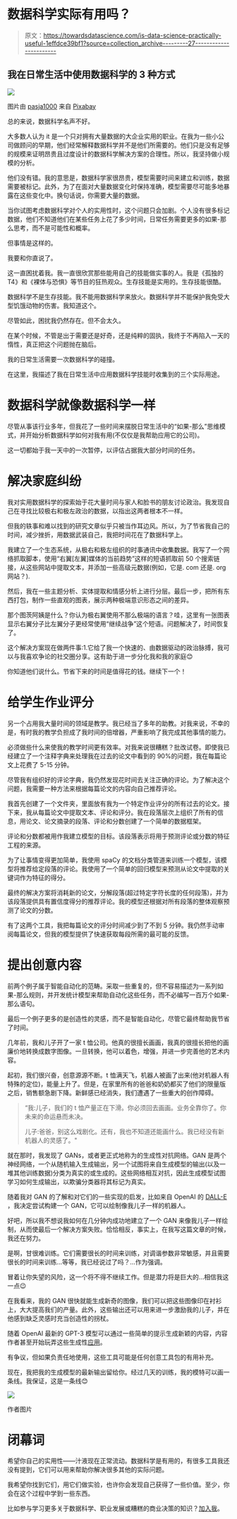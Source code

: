 # 数据科学实际有用吗？

> 原文：<https://towardsdatascience.com/is-data-science-practically-useful-1effdce39bf1?source=collection_archive---------27----------------------->

## 我在日常生活中使用数据科学的 3 种方式

![](img/10e58f89bafe826f433602ecb0b9bdbe.png)

图片由 [pasja1000](https://pixabay.com/users/pasja1000-6355831/?utm_source=link-attribution&utm_medium=referral&utm_campaign=image&utm_content=3675267) 来自 [Pixabay](https://pixabay.com/?utm_source=link-attribution&utm_medium=referral&utm_campaign=image&utm_content=3675267)

总的来说，数据科学名声不好。

大多数人认为 it 是一个只对拥有大量数据的大企业实用的职业。在我为一些小公司做顾问的早期，他们经常解释数据科学并不是他们所需要的。他们只是没有足够的规模来证明昂贵且过度设计的数据科学解决方案的合理性。所以，我坚持做小规模的分析。

他们没有错。我的意思是，数据科学家很昂贵，模型需要时间来建立和训练，数据需要被标记。此外，为了在面对大量数据变化时保持准确，模型需要尽可能多地暴露在这些变化中。换句话说，你需要大量的数据。

当你试图考虑数据科学对个人的实用性时，这个问题只会加剧。个人没有很多标记数据，他们不知道他们在某些任务上花了多少时间，日常任务需要更多的如果-那么思考，而不是可能性和概率。

但事情是这样的。

我要和你直说了。

这一直困扰着我。我一直很欣赏那些能用自己的技能做实事的人。我是《孤独的 T4》和《裸体与恐惧》等节目的狂热观众。生存技能是实用的。生存技能很酷。

数据科学不是生存技能。我不能用数据科学来放火。数据科学并不能保护我免受大型饥饿动物的伤害。我知道这个。

尽管如此，困扰我仍然存在。但不会太久。

在某个时候，不管是出于需要还是好奇，还是纯粹的固执，我终于不再陷入一天的惰性，真正把这个问题抛在脑后。

我的日常生活需要一次数据科学的碰撞。

在这里，我描述了我在日常生活中应用数据科学技能时收集到的三个实际用途。

# **数据科学就像数据科学一样**

尽管从事该行业多年，但我花了一些时间来摆脱日常生活中的“如果-那么”思维模式，并开始分析数据科学如何对我有用(不仅仅是我帮助应用它的公司)。

这一切都始于我一天中的一次暂停，以评估占据我大部分时间的任务。

# **解决家庭纠纷**

我对实用数据科学的探索始于花大量时间与家人和脸书的朋友讨论政治。我发现自己在寻找比较极右和极左政治的数据，以指出这两者根本不一样。

但我的轶事和难以找到的研究文章似乎只被当作耳边风。所以，为了节省我自己的时间，减少挫折，用数据武装自己，我把时间花在了数据科学上。

我建立了一个生态系统，从极右和极左组织的时事通讯中收集数据。我写了一个网络抓取脚本，使用“右翼[左翼]媒体的当前趋势”这样的短语抓取前 50 个搜索链接，从这些网站中提取文本，并添加一些高级元数据(例如，它是. com 还是. org 网站？).

然后，我在一些主题分析、实体提取和情感分析上进行分层。最后一步，把所有东西打包，制作一些直观的图表，展示两种极端意识形态之间的差异。

那个图茨阿姨是什么？你认为极右翼使用不那么极端的语言？哇，这里有一张图表显示右翼分子比左翼分子更经常使用“继续战争”这个短语。问题解决了，时间恢复了。

这个解决方案现在做两件事:1.它给了我一个快速的、由数据驱动的政治脉搏，我可以与我喜欢争论的社交圈分享。这有助于进一步分化我和我的家庭😊

你知道他们说什么。节省下来的时间是值得花的钱。继续下一个！

# **给学生作业评分**

另一个占用我大量时间的领域是教学。我已经当了多年的助教。对我来说，不幸的是，有时我的教学负担成了我时间的倍增器，严重影响了我完成其他事情的能力。

必须做些什么来使我的教学时间更有效率。对我来说很糟糕？批改试卷。即使我已经建立了一个注释字典来处理我在过去的论文中看到的 90%的问题，我在每篇论文上花费了 5-15 分钟。

尽管我有组织好的评论字典，我仍然发现花时间去关注正确的评论。为了解决这个问题，我需要一种方法来根据每篇论文的内容向自己推荐评论。

我首先创建了一个文件夹，里面放有我为一个特定作业评分的所有过去的论文。接下来，我从每篇论文中提取文本、评论和评分。我在段落层次上组织了所有的信息，用论文、论文摘录的段落、评论和分数创建了一个简单的数据框架。

评论和分数都被用作我建立模型的目标。该段落表示将用于预测评论或分数的特征工程的来源。

为了让事情变得更加简单，我使用 spaCy 的文档分类管道来训练一个模型，该模型将推荐给定段落的评论。我使用了一个简单的回归模型来预测从论文中提取的关键词作为特征的得分。

最终的解决方案将消耗新的论文，分解段落(超过特定字符长度的任何段落)，并为该段落提供具有置信度得分的推荐评论。我的模型还根据对所有段落的整体观察预测了论文的分数。

有了这两个工具，我把每篇论文的评分时间减少到了不到 5 分钟。我仍然手动审阅每篇论文，但我的模型提供了快速获取每段所需的最可能的反馈。

# **提出创意内容**

前两个例子属于智能自动化的范畴。采取一些重复的，但不容易描述为一系列如果-那么规则，并开发统计模型来帮助自动化这些任务，而不必编写一百万个如果-那么语句。

最后一个例子更多的是创造性的灵感，而不是智能自动化，尽管它最终帮助我节省了时间。

几年前，我和儿子开了一家 t 恤公司。他真的很擅长画画，我真的很擅长把他的画廉价地转换成数字图像。一旦转换，他可以着色，增强，并进一步完善他的艺术内容。

起初，我们很兴奋，创意源源不断。t 恤满天飞，机器人被画了出来(他对机器人有特殊的定位)，能量上升了。但是，在家里所有的爸爸和奶奶都买了他们的限量版之后，销售额急剧下降。新鲜感已经消失，我们遭遇了一些重大的创作障碍。

> “我:儿子，我们的 t 恤产量正在下滑。你必须回去画画。业务全靠你了。你未来的命运悬而未决。
> 
> 儿子:爸爸，别这么戏剧化。还有，我也不知道还能画什么。我已经没有新机器人的灵感了。"

就在那时，我发现了 GANs，或者更正式地称为的生成性对抗网络。GAN 是两个神经网络，一个从随机输入生成输出，另一个试图将来自生成模型的输出(以及一堆其他训练数据)分类为真实的或生成的。这些网络相互对抗，因此生成模型试图学习如何生成输出，以欺骗分类器将其标记为真实。

随着我对 GAN 的了解和对它们的一些实现的启发，比如来自 OpenAI 的 [DALL-E](https://openai.com/blog/dall-e/) ，我决定尝试构建一个 GAN，它可以绘制像我儿子一样的机器人。

好吧，所以我不想说我如何在几分钟内成功地建立了一个 GAN 来像我儿子一样绘制，从而使最后一个解决方案失败。恰恰相反，事实上，在我写这篇文章的时候，我还在努力。

是啊，甘很难训练。它们需要很长的时间来训练，对调谐参数非常敏感，并且需要很长的时间来训练…等等，我已经说过了吗？…作为强调。

冒着让你失望的风险，这一个将不得不继续工作。但是潜力将是巨大的…相信我这一点😉

在我看来，我的 GAN 很快就能生成新奇的图像，我们可以把这些图像印在衬衫上，大大提高我们的产量。此外，这些输出还可以用来进一步激励我的儿子，并在他感到缺乏灵感时充当创造性的拐杖。

随着 OpenAI 最新的 GPT-3 模型可以通过一些简单的提示生成新颖的内容，内容作者甚至开始玩弄这些生成性[应用](https://medium.com/divedeepai/auto-generate-your-content-using-gpt-3-d7e34526a9fb)。

有争议，但如果负责任地使用，这些工具可能是任何创意工具包的有用补充。

现在，我把我的生成模型的最新输出留给你。经过几天的训练，我的模特可以画一条线。我保证，这是一条线😊

![](img/b45ea6b666f68d10d5f0ad6d98ec24cc.png)

作者图片

# **闭幕词**

希望你自己的实用性——汁液现在正常流动。数据科学是有用的，有很多工具我还没有提到，它们可以用来帮助你解决很多其他的实际问题。

我希望你找到它们，用它们做实验，也许你会发现自己获得了一些价值。至少，你会在这个过程中学到一些东西。

比如参与学习更多关于数据科学、职业发展或糟糕的商业决策的知识？[加入我](https://www.facebook.com/groups/thinkdatascience)。